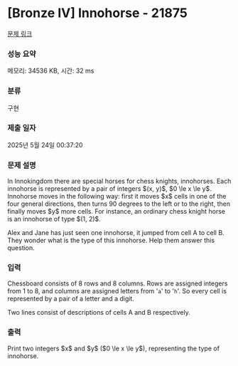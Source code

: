 # [Bronze IV] Innohorse - 21875 

[문제 링크](https://www.acmicpc.net/problem/21875) 

### 성능 요약

메모리: 34536 KB, 시간: 32 ms

### 분류

구현

### 제출 일자

2025년 5월 24일 00:37:20

### 문제 설명

<p>In Innokingdom there are special horses for chess knights, innohorses. Each innohorse is represented by a pair of integers $(x, y)$, $0 \le x \le y$. Innohorse moves in the following way: first it moves $x$ cells in one of the four general directions, then turns 90 degrees to the left or to the right, then finally moves $y$ more cells. For instance, an ordinary chess knight horse is an innohorse of type $(1, 2)$.</p>

<p>Alex and Jane has just seen one innohorse, it jumped from cell A to cell B. They wonder what is the type of this innohorse. Help them answer this question.</p>

### 입력 

 <p>Chessboard consists of 8 rows and 8 columns. Rows are assigned integers from 1 to 8, and columns are assigned letters from '<code>a</code>' to '<code>h</code>'. So every cell is represented by a pair of a letter and a digit.</p>

<p>Two lines consist of descriptions of cells A and B respectively.</p>

### 출력 

 <p>Print two integers $x$ and $y$ ($0 \le x \le y$), representing the type of innohorse.</p>

